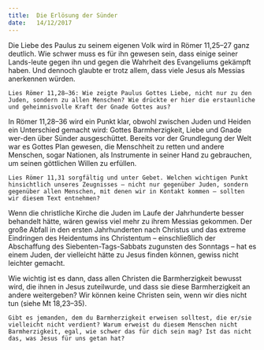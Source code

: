 ```yaml
---
title:  Die Erlösung der Sünder
date:   14/12/2017
---
```


Die Liebe des Paulus zu seinem eigenen Volk wird in Römer 11,25–27 ganz deutlich. Wie schwer muss es für ihn gewesen sein, dass einige seiner Lands-leute gegen ihn und gegen die Wahrheit des Evangeliums gekämpft haben. Und dennoch glaubte er trotz allem, dass viele Jesus als Messias anerkennen würden. 

`Lies Römer 11,28–36: Wie zeigte Paulus Gottes Liebe, nicht nur zu den Juden, sondern zu allen Menschen? Wie drückte er hier die erstaunliche und geheimnisvolle Kraft der Gnade Gottes aus?` 

In Römer 11,28–36 wird ein Punkt klar, obwohl zwischen Juden und Heiden ein Unterschied gemacht wird: Gottes Barmherzigkeit, Liebe und Gnade wer-den über Sünder ausgeschüttet. Bereits vor der Grundlegung der Welt war es Gottes Plan gewesen, die Menschheit zu retten und andere Menschen, sogar Nationen, als Instrumente in seiner Hand zu gebrauchen, um seinen göttlichen Willen zu erfüllen. 

`Lies Römer 11,31 sorgfältig und unter Gebet. Welchen wichtigen Punkt hinsichtlich unseres Zeugnisses – nicht nur gegenüber Juden, sondern gegenüber allen Menschen, mit denen wir in Kontakt kommen – sollten wir diesem Text entnehmen?` 

Wenn die christliche Kirche die Juden im Laufe der Jahrhunderte besser behandelt hätte, wären gewiss viel mehr zu ihrem Messias gekommen. Der große Abfall in den ersten Jahrhunderten nach Christus und das extreme Eindringen des Heidentums ins Christentum – einschließlich der Abschaffung des Siebenten-Tags-Sabbats zugunsten des Sonntags – hat es einem Juden, der vielleicht hätte zu Jesus finden können, gewiss nicht leichter gemacht. 

Wie wichtig ist es dann, dass allen Christen die Barmherzigkeit bewusst wird, die ihnen in Jesus zuteilwurde, und dass sie diese Barmherzigkeit an andere weitergeben? Wir können keine Christen sein, wenn wir dies nicht tun (siehe Mt 18,23–35). 

`Gibt es jemanden, dem du Barmherzigkeit erweisen solltest, die er/sie vielleicht nicht verdient? Warum erweist du diesem Menschen nicht Barmherzigkeit, egal, wie schwer das für dich sein mag? Ist das nicht das, was Jesus für uns getan hat?` 